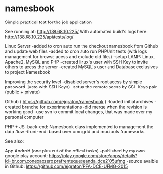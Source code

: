 # namesbook
Simple practical test for the job application

See running at: http://138.68.10.225/
With automated build's logs here: http://138.68.10.225/api/tests/log/

Linux Server
-added to cron auto run the checkout namesbook from Github and update web files
-added to cron auto run PHPUnit tests (with logs management for browse acess and exclude old files)
-setup LAMP: Linux, Apache2, MySQL and PHP
-created linux's user with SSH Key to invite others to acess the server
-created MySQL's user and Database exclusives to project Namesbook 

Improving the security level
-disabled server's root acess by simple password (justo with SSH Keys)
-setup the remote acess by SSH Keys pair (public + private)

Github ( https://github.com/ejgraton/namesbook )
-loaded initial archives
-created branche for experimentations
-did merge when the revision is working good
-use svn to commit local changes, that was made over my personal computer

PHP + JS
-back-end: Namesbook class implemented to management the data flow
-front-end: based over omnigrid and mootools frameworks

See also:

App Android (one plus out of the offical tasks)
-published by my own google play account: https://play.google.com/store/apps/details?id=br.com.conexaozero.prafrentequeseanda_dce2105ufmg
-source avaible in Github: https://github.com/ejgraton/PFA-DCE-UFMG-2015
